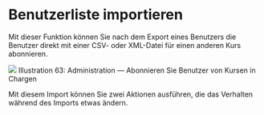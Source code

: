 # Benutzerliste importieren

Mit dieser Funktion können Sie nach dem Export eines Benutzers die Benutzer direkt mit einer CSV- oder XML-Datei für einen anderen Kurs abonnieren.

![](../../.gitbook/assets/inscrire-utilisateur-cours%20%283%29.png)
Illustration 63: Administration — Abonnieren Sie Benutzer von Kursen in Chargen

Mit diesem Import können Sie zwei Aktionen ausführen, die das Verhalten während des Imports etwas ändern.